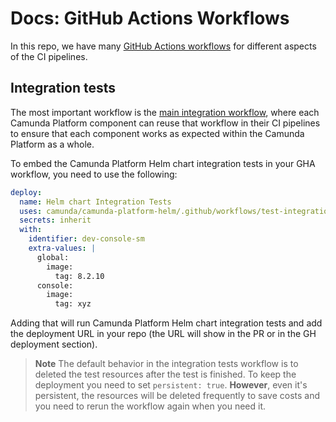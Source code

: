 # Docs: GitHub Actions Workflows

In this repo, we have many [GitHub Actions workflows](../.github/workflows) for different aspects
of the CI pipelines.

## Integration tests

The most important workflow is the [main integration workflow](../.github/workflows/test-integration-main.yaml),
where each Camunda Platform component can reuse that workflow in their CI pipelines to ensure that
each component works as expected within the Camunda Platform as a whole.

To embed the Camunda Platform Helm chart integration tests in your GHA workflow, you need to use
the following:

```yaml
deploy:
  name: Helm chart Integration Tests
  uses: camunda/camunda-platform-helm/.github/workflows/test-integration-main.yaml@main
  secrets: inherit
  with:
    identifier: dev-console-sm
    extra-values: |
      global:
        image:
          tag: 8.2.10
      console:
        image:
          tag: xyz
```

Adding that will run Camunda Platform Helm chart integration tests and add the deployment URL
in your repo (the URL will show in the PR or in the GH deployment section).

> **Note**
> The default behavior in the integration tests workflow is to deleted the test resources 
> after the test is finished. To keep the deployment you need to set `persistent: true`.
> **However**, even it's persistent, the resources will be deleted frequently to save costs
> and you need to rerun the workflow again when you need it.
